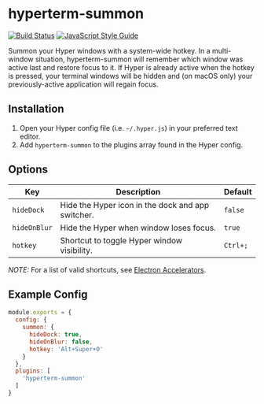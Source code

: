 # hyperterm-summon
[![Build Status](https://travis-ci.org/soutar/hyperterm-summon.svg?branch=master)](https://travis-ci.org/soutar/hyperterm-summon)
[![JavaScript Style Guide](https://img.shields.io/badge/code_style-standard-brightgreen.svg)](https://standardjs.com)

Summon your Hyper windows with a system-wide hotkey. In a multi-window situation, hyperterm-summon will remember which window was active last and restore focus to it. If Hyper is already active when the hotkey is pressed, your terminal windows will be hidden and (on macOS only) your previously-active application will regain focus.

## Installation
1. Open your Hyper config file (i.e. `~/.hyper.js`) in your preferred text editor.
1. Add `hyperterm-summon` to the plugins array found in the Hyper config.

## Options
| Key          | Description                                       | Default  |
| ---          | -----------                                       | -------  |
| `hideDock`   | Hide the Hyper icon in the dock and app switcher. | `false`  |
| `hideOnBlur` | Hide the Hyper when window loses focus.           | `true`   |
| `hotkey`     | Shortcut to toggle Hyper window visibility.       | `Ctrl+;` |

*NOTE:* For a list of valid shortcuts, see [Electron Accelerators](https://github.com/electron/electron/blob/master/docs/api/accelerator.md).

## Example Config
```js
module.exports = {
  config: {
    summon: {
      hideDock: true,
      hideOnBlur: false,
      hotkey: 'Alt+Super+O'
    }
  },
  plugins: [
    'hyperterm-summon'
  ]
}
```
